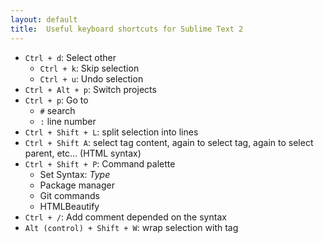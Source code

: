 ```yaml
---
layout: default
title:  Useful keyboard shortcuts for Sublime Text 2
---
```


* `Ctrl + d`: Select other
  - `Ctrl + k`: Skip selection
  - `Ctrl + u`: Undo selection
* `Ctrl + Alt + p`: Switch projects
* `Ctrl + p`: Go to
  - `#` search
  - `:` line number
* `Ctrl + Shift + L`: split selection into lines
* `Ctrl + Shift A`: select tag content, again to select tag, again to select parent, etc... (HTML syntax)
* `Ctrl + Shift + P`: Command palette
  - Set Syntax: _Type_
  - Package manager
  - Git commands
  - HTMLBeautify
* `Ctrl + /`: Add comment depended on the syntax
* `Alt (control) + Shift + W`: wrap selection with tag